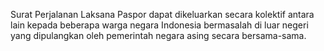 Surat Perjalanan Laksana Paspor dapat dikeluarkan secara
kolektif antara lain kepada beberapa warga negara Indonesia
bermasalah di luar negeri yang dipulangkan oleh pemerintah
negara asing secara bersama-sama.
